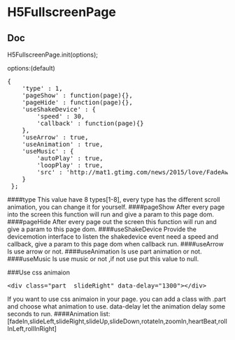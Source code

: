 # H5FullscreenPage
## Doc
H5FullscreenPage.init(options);

options:(default)

<pre>
{
    'type' : 1,
    'pageShow' : function(page){},
    'pageHide' : function(page){},
    'useShakeDevice' : {
        'speed' : 30,
        'callback' : function(page){}
    },
    'useArrow' : true,
    'useAnimation' : true,
    'useMusic' : {
        'autoPlay' : true,
        'loopPlay' : true,
        'src' : 'http://mat1.gtimg.com/news/2015/love/FadeAway.mp3'
    }
 };
</pre>
####type
This value have 8 types[1-8], every type has the different scroll animation, you can change it for yourself.
####pageShow
After every page into the screen this function will run and give a param to this page dom.
####pageHide
After every page out the screen this function will run and give a param to this page dom.
####useShakeDevice
Provide the devicemotion interface to listen the shakedevice event need a speed and callback, give a param to this page dom when callback run.
####useArrow
Is use arrow or not.
####useAnimation
Is use part animation or not.
####useMusic
Is use music or not ,if not use put this value to null.

###Use css animaion

<pre>
&lt;div class="part  slideRight" data-delay="1300"&gt;&lt;/div&gt;
</pre>

If you want to use css animaion in your page. you can add a class with .part and choose what animation to use. data-delay let the animation delay some seconds to run.
####Animation list:
[fadeIn,slideLeft,slideRight,slideUp,slideDown,rotateIn,zoomIn,heartBeat,rollInLeft,rollInRight]
